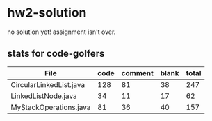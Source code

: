 # hw2-solution

no solution yet! assignment isn't over.

## stats for code-golfers

| File | code  | comment | blank | total | 
| ---- | ----- | ------- | ----- | ----- |
| CircularLinkedList.java | 128 | 81 | 38 | 247 |
| LinkedListNode.java | 34 | 11 | 17 | 62 |
| MyStackOperations.java | 81 | 36 | 40 | 157 |